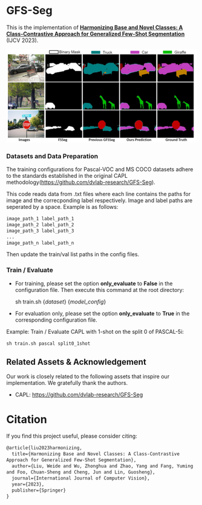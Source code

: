 # GFS-Seg
This is the implementation of [**Harmonizing Base and Novel Classes: A Class-Contrastive Approach for Generalized Few-Shot Segmentation**](https://link.springer.com/article/10.1007/s11263-023-01939-y) (IJCV 2023). 

![image](Motivation.png)



### Datasets and Data Preparation
The training configurations for Pascal-VOC and MS COCO datasets adhere to the standards established in the original CAPL methodology(https://github.com/dvlab-research/GFS-Seg).

This code reads data from .txt files where each line contains the paths for image and the correcponding label respectively. Image and label paths are seperated by a space. Example is as follows:

    image_path_1 label_path_1
    image_path_2 label_path_2
    image_path_3 label_path_3
    ...
    image_path_n label_path_n

Then update the train/val list paths in the config files.


### Train / Evaluate
+ For training, please set the option **only_evaluate** to **False** in the configuration file. Then execute this command at the root directory: 

    sh train.sh {*dataset*} {*model_config*}
    
+ For evaluation only, please set the option **only_evaluate** to **True** in the corresponding configuration file. 

    
Example: Train / Evaluate CAPL with 1-shot on the split 0 of PASCAL-5i: 

    sh train.sh pascal split0_1shot   
    

## Related Assets \& Acknowledgement

Our work is closely related to the following assets that inspire our implementation. We gratefully thank the authors. 
+ CAPL: https://github.com/dvlab-research/GFS-Seg

# Citation

If you find this project useful, please consider citing:
```
@article{liu2023harmonizing,
  title={Harmonizing Base and Novel Classes: A Class-Contrastive Approach for Generalized Few-Shot Segmentation},
  author={Liu, Weide and Wu, Zhonghua and Zhao, Yang and Fang, Yuming and Foo, Chuan-Sheng and Cheng, Jun and Lin, Guosheng},
  journal={International Journal of Computer Vision},
  year={2023},
  publisher={Springer}
}
```
